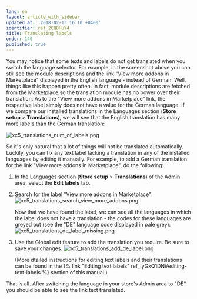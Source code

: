 ```yaml
---
lang: en
layout: article_with_sidebar
updated_at: '2018-02-13 16:10 +0400'
identifier: ref_2CQ8HuY4
title: Translating labels
order: 140
published: true
---
```

You may notice that some texts and labels do not get translated when you switch the language selector. For example, in the screenshot above you can still see the module descriptions and the link "View more addons in Marketplace" displayed in the English language - instead of German. Well, things like this happen pretty often. In fact, module descriptions are fetched from the Marketplace,so the translation module has no power over their translation. As to the "View more addons in Marketplace" link, the respective label simply does not have a value for the German language. If we compare our installed translations in the Languages section (**Store setup** > **Translations**), we will see that the English translation has many more labels than the German translation:

   ![xc5_translations_num_of_labels.png]({{site.baseurl}}/attachments/ref_NH3w8sSS/xc5_translations_num_of_labels.png)

So it's only natural that a lot of things will not be translated automatically. Luckily, you can fix any text label lacking a translation in any of the installed languages by editing it manually. For example, to add a German translation for the link "View more addons in Marketplace", do the following:

1.  In the Languages section (**Store setup** > **Translations**) of the Admin area, select the **Edit labels** tab.

2.  Search for the label "View more addons in Marketplace":
    ![xc5_translations_search_view_more_addons.png]({{site.baseurl}}/attachments/ref_NH3w8sSS/xc5_translations_search_view_more_addons.png)

    Now that we have found the label, we can see all the languages in which the label does not have a translation - the codes for these languages are greyed out (see the "DE" language code displayed in pale grey):
    ![xc5_translations_de_label_missing.png]({{site.baseurl}}/attachments/ref_NH3w8sSS/xc5_translations_de_label_missing.png)
    
3.  Use the Global edit feature to add the translation you require. Be sure to save your changes.
    ![xc5_translations_add_de_label.png]({{site.baseurl}}/attachments/ref_NH3w8sSS/xc5_translations_add_de_label.png)

    (More dtailed instructions for editing text labels and their translations can be found in the {% link "Editing text labels" ref_IyGxQ1DN#editing-text-labels %} section of this manual.)

That is all. After switching the language in your store's Admin area to "DE" you should be able to see the link text translated.
